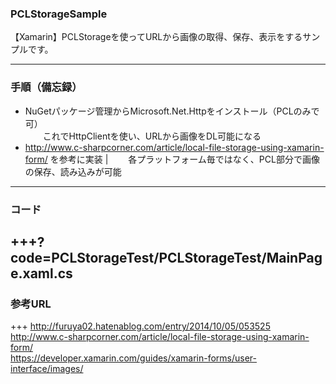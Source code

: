 ### PCLStorageSample
【Xamarin】PCLStorageを使ってURLから画像の取得、保存、表示をするサンプルです。

---

### 手順（備忘録）
- NuGetパッケージ管理からMicrosoft.Net.Httpをインストール（PCLのみで可）  
　　これでHttpClientを使い、URLから画像をDL可能になる
- http://www.c-sharpcorner.com/article/local-file-storage-using-xamarin-form/  を参考に実装  | 
　　各プラットフォーム毎ではなく、PCL部分で画像の保存、読み込みが可能
  
---

### コード
+++?code=PCLStorageTest/PCLStorageTest/MainPage.xaml.cs
---

### 参考URL

+++
http://furuya02.hatenablog.com/entry/2014/10/05/053525  
http://www.c-sharpcorner.com/article/local-file-storage-using-xamarin-form/  
https://developer.xamarin.com/guides/xamarin-forms/user-interface/images/

